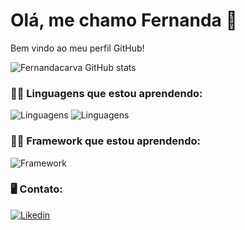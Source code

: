 # Olá, me chamo Fernanda 👋
Bem vindo ao meu perfil GitHub!


![Fernandacarva GitHub stats](https://github-readme-stats.vercel.app/api?username=Fernandacarva&show_icons=true&theme=radical)



 ### 👩‍💻 Linguagens que estou aprendendo:

![Linguagens](https://img.shields.io/badge/C-00599C?style=for-the-badge&logo=c&logoColor=white)
![Linguagens](https://img.shields.io/badge/C%23-239120?style=for-the-badge&logo=c-sharp&logoColor=white)

### 👩‍💻 Framework que estou aprendendo:

![Framework](https://img.shields.io/badge/.NET-512BD4?style=for-the-badge&logo=dotnet&logoColor=white)


### 🖥️ Contato:


[![Likedin](https://img.shields.io/badge/LinkedIn-0077B5?style=for-the-badge&logo=linkedin&logoColor=white)](https://www.linkedin.com/in/fernanda-carvalho-de-castro-8b75ab22b/)


